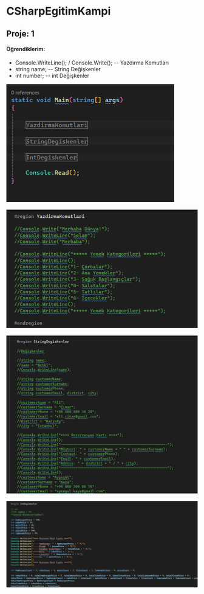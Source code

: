 # CSharpEgitimKampi

<h2>Proje: 1 </h2>
<h4>Öğrendiklerim:</h4>
<ul>
<li>Console.WriteLine(); / Console.Write(); -- Yazdırma Komutları</li>
<li>string name; -- String Değişkenler</li>
<li>int number; -- int Değişkenler </li>
</ul>

![alt text](image.png)
<br> <br>
![](image-1.png)
<br> <br>
![](image-2.png)
<br> <br>
![alt text](image-3.png)
<br> <br>
